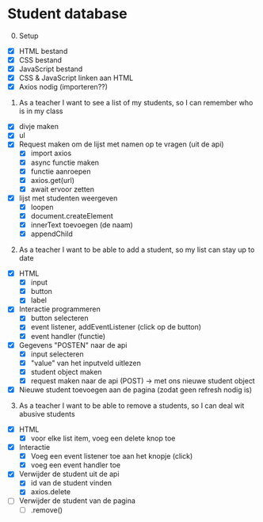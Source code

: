 # Student database

0. Setup

- [x] HTML bestand
- [x] CSS bestand
- [x] JavaScript bestand
- [x] CSS & JavaScript linken aan HTML
- [x] Axios nodig (importeren??)

1. As a teacher I want to see a list of my students, so I can remember who is in my class

- [x] divje maken
- [x] ul
- [x] Request maken om de lijst met namen op te vragen (uit de api)
  - [x] import axios
  - [x] async functie maken
  - [x] functie aanroepen
  - [x] axios.get(url)
  - [x] await ervoor zetten
- [x] lijst met studenten weergeven
  - [x] loopen
  - [x] document.createElement
  - [x] innerText toevoegen (de naam)
  - [x] appendChild

2. As a teacher I want to be able to add a student, so my list can stay up to date

- [x] HTML
  - [x] input
  - [x] button
  - [x] label
- [x] Interactie programmeren
  - [x] button selecteren
  - [x] event listener, addEventListener (click op de button)
  - [x] event handler (functie)
- [x] Gegevens "POSTEN" naar de api
  - [x] input selecteren
  - [x] "value" van het inputveld uitlezen
  - [x] student object maken
  - [x] request maken naar de api (POST) -> met ons nieuwe student object
- [x] Nieuwe student toevoegen aan de pagina (zodat geen refresh nodig is)

3. As a teacher I want to be able to remove a students, so I can deal wit abusive students

- [x] HTML
  - [x] voor elke list item, voeg een delete knop toe
- [x] Interactie
  - [x] Voeg een event listener toe aan het knopje (click)
  - [x] voeg een event handler toe
- [x] Verwijder de student uit de api
  - [x] id van de student vinden
  - [x] axios.delete
- [ ] Verwijder de student van de pagina
  - [ ] .remove()
